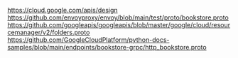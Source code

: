 https://cloud.google.com/apis/design
https://github.com/envoyproxy/envoy/blob/main/test/proto/bookstore.proto
https://github.com/googleapis/googleapis/blob/master/google/cloud/resourcemanager/v2/folders.proto
https://github.com/GoogleCloudPlatform/python-docs-samples/blob/main/endpoints/bookstore-grpc/http_bookstore.proto